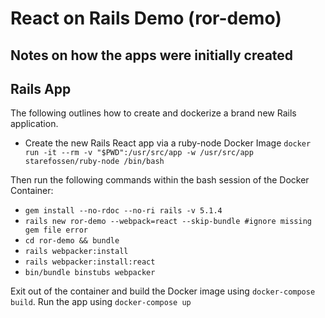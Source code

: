 # React on Rails Demo (ror-demo)
## Notes on how the apps were initially created
## Rails App

The following outlines how to create and dockerize a brand new Rails application.

* Create the new Rails React app via a ruby-node Docker Image `docker run -it --rm -v "$PWD":/usr/src/app -w /usr/src/app starefossen/ruby-node /bin/bash` 

Then run the following commands within the bash session of the Docker Container:

* `gem install --no-rdoc --no-ri rails -v 5.1.4`
* `rails new ror-demo --webpack=react --skip-bundle #ignore missing gem file error`
* `cd ror-demo && bundle`
* `rails webpacker:install`
* `rails webpacker:install:react`
* `bin/bundle binstubs webpacker`

Exit out of the container and build the Docker image using `docker-compose build`. 
Run the app using `docker-compose up`